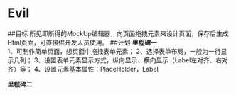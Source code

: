 # Evil
##目标
所见即所得的MockUp编辑器，向页面拖拽元素来设计页面，保存后生成Html页面，可直接供开发人员使用。
##计划
**里程碑一**   
1、可制作简单页面，想页面中拖拽表单元素；
2、选择表单布局，一般为一行显示几列；
3、设置表单元素显示方式，纵向显示、横向显示（Label左对齐、右对齐）等；
4、设置元素基本属性：PlaceHolder，Label

**里程碑二**

